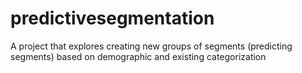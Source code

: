 # predictivesegmentation
A  project that explores creating new groups of segments (predicting segments) based on demographic and existing categorization
